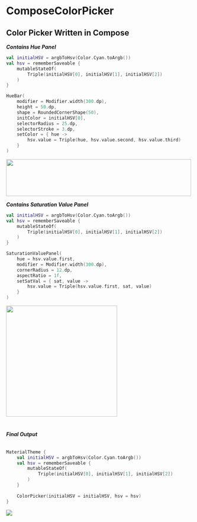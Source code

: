 # ComposeColorPicker
## Color Picker Written in Compose

**_Contains Hue Panel_**
```Kotlin
val initialHSV = argbToHsv(Color.Cyan.toArgb())
val hsv = rememberSaveable { 
    mutableStateOf(
        Triple(initialHSV[0], initialHSV[1], initialHSV[2])
    )
}

HueBar(
    modifier = Modifier.width(300.dp),
    height = 50.dp,
    shape = RoundedCornerShape(50),
    initColor = initialHSV[0],
    selectorRadius = 25.dp,
    selectorStroke = 3.dp,
    setColor = { hue ->
        hsv.value = Triple(hue, hsv.value.second, hsv.value.third)
    }
)
```

<img src="https://github.com/V-Abhilash-1999/ComposeColorPicker/blob/main/img/Hue.png?raw=true" width="500" height="100"/>

**_Contains Saturation Value Panel_**
```Kotlin
val initialHSV = argbToHsv(Color.Cyan.toArgb())
val hsv = rememberSaveable { 
    mutableStateOf(
        Triple(initialHSV[0], initialHSV[1], initialHSV[2])
    )
}

SaturationValuePanel(
    hue = hsv.value.first,
    modifier = Modifier.width(300.dp),
    cornerRadius = 12.dp,
    aspectRatio = 1f,
    setSatVal = { sat, value ->
        hsv.value = Triple(hsv.value.first, sat, value)
    }
)
```

<img height="300" src="https://github.com/V-Abhilash-1999/ComposeColorPicker/blob/main/img/SatVal.png?raw=true" width="300"/></img>

#
###### **_Final Output_**
```Kotlin
MaterialTheme {
    val initialHSV = argbToHsv(Color.Cyan.toArgb())
    val hsv = rememberSaveable {
        mutableStateOf(
            Triple(initialHSV[0], initialHSV[1], initialHSV[2])
        )
    }
    
    ColorPicker(initialHSV = initialHSV, hsv = hsv)
}
```

<img src="https://github.com/V-Abhilash-1999/ComposeColorPicker/blob/main/img/Color Picker.gif?raw=true"></img>
